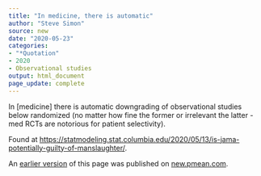 ```yaml
---
title: "In medicine, there is automatic"
author: "Steve Simon"
source: new
date: "2020-05-23"
categories:
- "*Quotation"
- 2020
- Observational studies
output: html_document
page_update: complete
---
```


In [medicine] there is automatic downgrading of observational studies below randomized (no matter how fine the former or irrelevant the latter - med RCTs are notorious for patient selectivity). 

<!---More--->

Found at https://statmodeling.stat.columbia.edu/2020/05/13/is-jama-potentially-guilty-of-manslaughter/.

An [earlier version][sim2] of this page was published on [new.pmean.com][sim1].

[sim1]: http://new.pmean.com
[sim2]: http://new.pmean.com/greenland-observational-quote/
